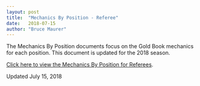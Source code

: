 ```yaml
---
layout: post
title:  "Mechanics By Position - Referee"
date:   2018-07-15
author: "Bruce Maurer"
---
```


The Mechanics By Position documents focus on the Gold Book mechanics for each
position. This document is updated for the 2018 season.

[Click here to view the Mechanics By Position for
Referees](https://storage.googleapis.com/ohsaa-websites/mechanics/Mechanics-by-Position-Referee-2018.pdf).

Updated July 15, 2018
